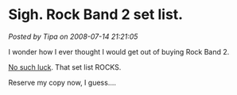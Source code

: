 # Sigh. Rock Band 2 set list.

*Posted by Tipa on 2008-07-14 21:21:05*

I wonder how I ever thought I would get out of buying Rock Band 2.

[No such luck](http://www.joystiq.com/2008/07/14/rock-band-2-on-disc-track-list-revealed-features-over-80-songs/). That set list ROCKS.

Reserve my copy now, I guess....

